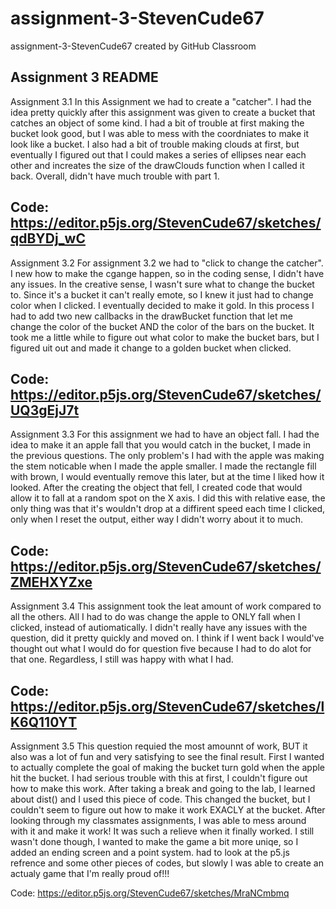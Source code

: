 # assignment-3-StevenCude67
assignment-3-StevenCude67 created by GitHub Classroom

Assignment 3 README
----------------------------------------------------------------------------------------------------------------------
Assignment 3.1
In this Assignment we had to create a "catcher". I had the idea pretty quickly after this assignment was given
to create a bucket that catches an object of some kind. I had a bit of trouble at first making the bucket look good,
but I was able to mess with the coordniates to make it look like a bucket. I also had a bit of trouble making clouds
at first, but eventually I figured out that I could makes a series of ellipses near each other and increates the size
of the drawClouds function when I called it back. Overall, didn't have much trouble with part 1. 

Code: https://editor.p5js.org/StevenCude67/sketches/qdBYDj_wC
----------------------------------------------------------------------------------------------------------------------
Assignment 3.2
For assignment 3.2 we had to "click to change the catcher". I new how to make the cgange happen, so in the coding
sense, I didn't have any issues. In the creative sense, I wasn't sure what to change the bucket to. Since it's a bucket
it can't really emote, so I knew it just had to change color when I clicked. I eventually decided to make it gold.
In this process I had to add two new callbacks in the drawBucket function that let me change the color of the bucket
AND the color of the bars on the bucket. It took me a little while to figure out what color to make the bucket bars,
but I figured uit out and made it change to a golden bucket when clicked.

Code: https://editor.p5js.org/StevenCude67/sketches/UQ3gEjJ7t
----------------------------------------------------------------------------------------------------------------------
Assignment 3.3
For this assignment we had to have an object fall. I had the idea to make it an apple fall that you would catch in the
bucket, I made in the previous questions. The only problem's I had with the apple was making the stem noticable when
I made the apple smaller. I made the rectangle fill with brown, I would eventually remove this later, but at the time
I liked how it looked. After the creating the object that fell, I created code that would allow it to fall at a random
spot on the X axis. I did this with relative ease, the only thing was that it's wouldn't drop at a diffirent speed
each time I clicked, only when I reset the output, either way I didn't worry about it to much. 

Code: https://editor.p5js.org/StevenCude67/sketches/ZMEHXYZxe
----------------------------------------------------------------------------------------------------------------------
Assignment 3.4
This assignment took the leat amount of work compared to all the others. All I had to do was change the apple to ONLY
fall when I clicked, instead of autiomatically. I didn't really have any issues with the question, did it pretty
quickly and moved on. I think if I went back I would've thought out what I would do for question five because I had to
do alot for that one. Regardless, I still was happy with what I had.

Code: https://editor.p5js.org/StevenCude67/sketches/lK6Q110YT
----------------------------------------------------------------------------------------------------------------------
Assignment 3.5
This question requied the most amounnt of work, BUT it also was a lot of fun and very satisfying to see the final
result. First I wanted to actually complete the goal of making the bucket turn gold when the apple hit the bucket.
I had serious trouble with this at first, I couldn't figure out how to make this work. After taking a break and
going to the lab, I learned about dist() and I used this piece of code. This changed the bucket, but I couldn't seem
to figure out how to make it work EXACLY at the bucket. After looking through my classmates assignments, I was able
to mess around with it and make it work! It was such a relieve when it finally worked. I still wasn't done though, I
wanted to make the game a bit more uniqe, so I added an ending screen and a point system.  had to look at the p5.js
refrence and some other pieces of codes, but slowly I was able to create an actualy game that I'm really proud of!!!

Code: https://editor.p5js.org/StevenCude67/sketches/MraNCmbmq
